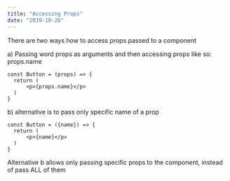 ```yaml
---
title: "Accessing Props"
date: "2019-10-26"
---
```


There are two ways how to access props passed to a component

a) Passing word props as arguments and then accessing props like so: props.name
```
const Button = (props) => {
  return (
      <p>{props.name}</p>
  )
}
```

b) alternative is to pass only specific name of a prop
```
const Button = ({name}) => {
  return (
      <p>{name}</p>
  )
}
```
Alternative b allows only passing specific props to the component, instead of pass ALL of them


